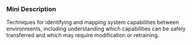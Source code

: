 ### Mini Description

Techniques for identifying and mapping system capabilities between environments, including understanding which capabilities can be safely transferred and which may require modification or retraining.
